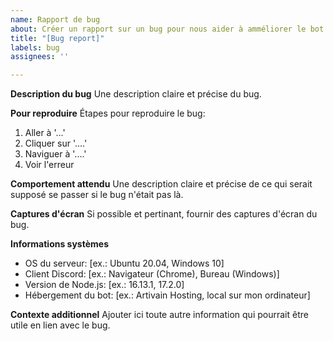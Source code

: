 ```yaml
---
name: Rapport de bug
about: Créer un rapport sur un bug pour nous aider à amméliorer le bot
title: "[Bug report]"
labels: bug
assignees: ''

---
```


**Description du bug**
Une description claire et précise du bug.

**Pour reproduire**
Étapes pour reproduire le bug:
1. Aller à '...'
2. Cliquer sur '....'
3. Naviguer à '....'
4. Voir l'erreur

**Comportement attendu**
Une description claire et précise de ce qui serait supposé se passer si le bug n'était pas là.

**Captures d'écran**
Si possible et pertinant, fournir des captures d'écran du bug.

**Informations systèmes**
 - OS du serveur: [ex.: Ubuntu 20.04, Windows 10]
 - Client Discord: [ex.: Navigateur (Chrome), Bureau (Windows)]
 - Version de Node.js: [ex.: 16.13.1, 17.2.0]
 - Hébergement du bot: [ex.: Artivain Hosting, local sur mon ordinateur]

**Contexte additionnel**
Ajouter ici toute autre information qui pourrait être utile en lien avec le bug.
